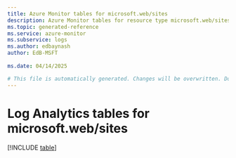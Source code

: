 ```yaml
---
title: Azure Monitor tables for microsoft.web/sites
description: Azure Monitor tables for resource type microsoft.web/sites
ms.topic: generated-reference
ms.service: azure-monitor
ms.subservice: logs
ms.author: edbaynash
author: EdB-MSFT
   
ms.date: 04/14/2025

# This file is automatically generated. Changes will be overwritten. Do not change this file directly.
---
```


# Log Analytics tables for microsoft.web/sites  

[!INCLUDE [table](~/reusable-content/ce-skilling/azure/includes/azure-monitor/reference/tables/microsoft-web_sites-include.md)]

